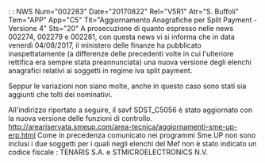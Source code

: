  :  : NWS Num="002283" Date="20170822" Rel="V5R1" Atr="S. Buffoli" Tem="APP" App="C5" Tit="Aggiornamento Anagrafiche per Split Payment - Versione 4" Sts="20"
A prosecuzione di quanto espresso nelle news 002274, 002279 e 002281, con questa news vi si informa
che in data venerdì 04/08/2017, il ministero delle finanze ha pubblicato inaspettatamente (a differenze delle precedenti volte in cui l'ulteriore rettifica era sempre stata preannunciata) una nuova versione degli elenchi anagrafici relativi ai soggetti in regime iva split payment.

Seppur le variazioni non siano molte, anche in questo caso sono stati sia aggiunti che tolti dei nominativi.

All'indirizzo riportato a seguire, il savf SDST_C5056 è stato aggiornato con la nuova versione delle funzioni di controllo.
http://areariservata.smeup.com/area-tecnica/aggiornamenti-sme-up-erp.html 
Come in precedenza comunicato nei programmi Sme.UP non sono inclusi i due soggetti per i quali negli elenchi del Mef non è stato indicato un codice fiscale :  TENARIS S.A. e STMICROELECTRONICS N.V.
